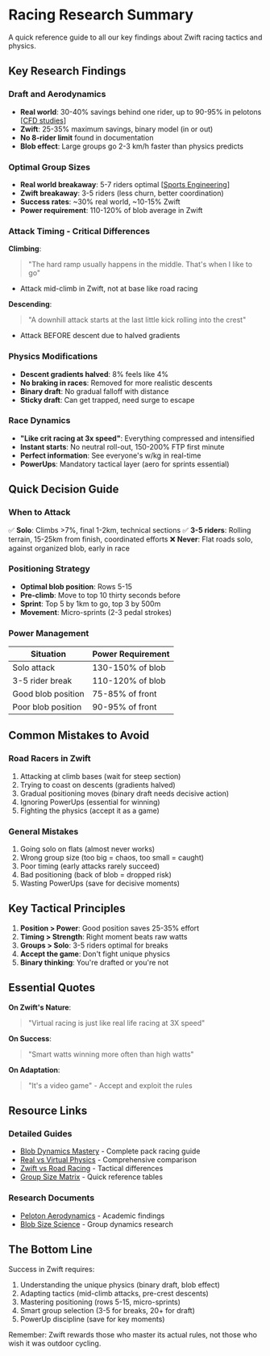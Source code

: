 # Racing Research Summary

A quick reference guide to all our key findings about Zwift racing tactics and physics.

## Key Research Findings

### Draft and Aerodynamics
- **Real world**: 30-40% savings behind one rider, up to 90-95% in pelotons [[CFD studies](https://www.sciencedirect.com/science/article/pii/S0167610518303751)]
- **Zwift**: 25-35% maximum savings, binary model (in or out)
- **No 8-rider limit** found in documentation
- **Blob effect**: Large groups go 2-3 km/h faster than physics predicts

### Optimal Group Sizes
- **Real world breakaway**: 5-7 riders optimal [[Sports Engineering](https://link.springer.com/article/10.1007/s12283-018-0270-5)]
- **Zwift breakaway**: 3-5 riders (less churn, better coordination)
- **Success rates**: ~30% real world, ~10-15% Zwift
- **Power requirement**: 110-120% of blob average in Zwift

### Attack Timing - Critical Differences
**Climbing**:
> "The hard ramp usually happens in the middle. That's when I like to go"
- Attack mid-climb in Zwift, not at base like road racing

**Descending**:
> "A downhill attack starts at the last little kick rolling into the crest"
- Attack BEFORE descent due to halved gradients

### Physics Modifications
- **Descent gradients halved**: 8% feels like 4%
- **No braking in races**: Removed for more realistic descents
- **Binary draft**: No gradual falloff with distance
- **Sticky draft**: Can get trapped, need surge to escape

### Race Dynamics
- **"Like crit racing at 3x speed"**: Everything compressed and intensified
- **Instant starts**: No neutral roll-out, 150-200% FTP first minute
- **Perfect information**: See everyone's w/kg in real-time
- **PowerUps**: Mandatory tactical layer (aero for sprints essential)

## Quick Decision Guide

### When to Attack
✅ **Solo**: Climbs >7%, final 1-2km, technical sections
✅ **3-5 riders**: Rolling terrain, 15-25km from finish, coordinated efforts
❌ **Never**: Flat roads solo, against organized blob, early in race

### Positioning Strategy
- **Optimal blob position**: Rows 5-15
- **Pre-climb**: Move to top 10 thirty seconds before
- **Sprint**: Top 5 by 1km to go, top 3 by 500m
- **Movement**: Micro-sprints (2-3 pedal strokes)

### Power Management
| Situation | Power Requirement |
|-----------|-------------------|
| Solo attack | 130-150% of blob |
| 3-5 rider break | 110-120% of blob |
| Good blob position | 75-85% of front |
| Poor blob position | 90-95% of front |

## Common Mistakes to Avoid

### Road Racers in Zwift
1. Attacking at climb bases (wait for steep section)
2. Trying to coast on descents (gradients halved)
3. Gradual positioning moves (binary draft needs decisive action)
4. Ignoring PowerUps (essential for winning)
5. Fighting the physics (accept it as a game)

### General Mistakes
1. Going solo on flats (almost never works)
2. Wrong group size (too big = chaos, too small = caught)
3. Poor timing (early attacks rarely succeed)
4. Bad positioning (back of blob = dropped risk)
5. Wasting PowerUps (save for decisive moments)

## Key Tactical Principles

1. **Position > Power**: Good position saves 25-35% effort
2. **Timing > Strength**: Right moment beats raw watts
3. **Groups > Solo**: 3-5 riders optimal for breaks
4. **Accept the game**: Don't fight unique physics
5. **Binary thinking**: You're drafted or you're not

## Essential Quotes

**On Zwift's Nature**:
> "Virtual racing is just like real life racing at 3X speed"

**On Success**:
> "Smart watts winning more often than high watts"

**On Adaptation**:
> "It's a video game" - Accept and exploit the rules

## Resource Links

### Detailed Guides
- [Blob Dynamics Mastery](BLOB_DYNAMICS_MASTERY.md) - Complete pack racing guide
- [Real vs Virtual Physics](REAL_VS_VIRTUAL_PHYSICS.md) - Comprehensive comparison
- [Zwift vs Road Racing](ZWIFT_VS_ROAD_RACING.md) - Tactical differences
- [Group Size Matrix](GROUP_SIZE_MATRIX.md) - Quick reference tables

### Research Documents
- [Peloton Aerodynamics](../reference/PELOTON_AERODYNAMICS.md) - Academic findings
- [Blob Size Science](BLOB_SIZE_SCIENCE.md) - Group dynamics research

## The Bottom Line

Success in Zwift requires:
1. Understanding the unique physics (binary draft, blob effect)
2. Adapting tactics (mid-climb attacks, pre-crest descents)
3. Mastering positioning (rows 5-15, micro-sprints)
4. Smart group selection (3-5 for breaks, 20+ for draft)
5. PowerUp discipline (save for key moments)

Remember: Zwift rewards those who master its actual rules, not those who wish it was outdoor cycling.